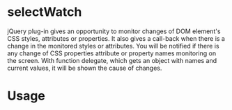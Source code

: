 # selectWatch

jQuery plug-in gives an opportunity to monitor changes of DOM element's CSS styles, attributes or properties. It also gives a call-back when there is a change in the monitored styles or attributes.
You will be notified if there is any change of CSS properties attribute or property names monitoring on the screen. With function delegate, which gets an object with names and current values, it will be shown the cause of changes.

# Usage
